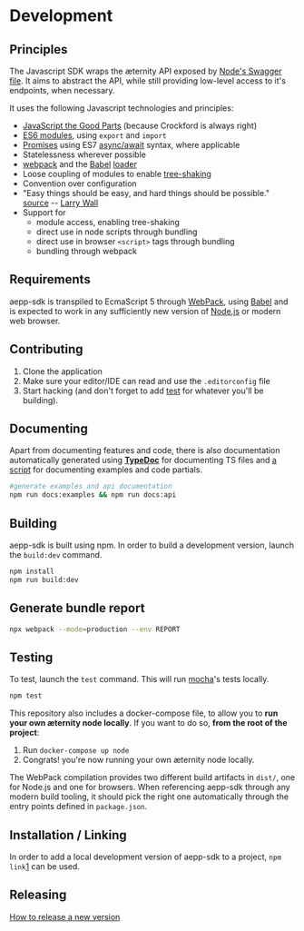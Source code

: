 # Development

## Principles

The Javascript SDK wraps the æternity API exposed by
[Node's Swagger file]. It aims to abstract the API, while still providing
low-level access to it's endpoints, when necessary.

It uses the following Javascript technologies and principles:

- [JavaScript the Good Parts] (because Crockford is always right)
- [ES6 modules], using `export` and `import`
- [Promises] using ES7 [async/await] syntax, where applicable
- Statelessness wherever possible
- [webpack] and the [Babel] [loader]
- Loose coupling of modules to enable [tree-shaking]
- Convention over configuration
- "Easy things should be easy, and hard things should be possible." [source] -- [Larry Wall]
- Support for
    - module access, enabling tree-shaking
    - direct use in node scripts through bundling
    - direct use in browser `<script>` tags through bundling
    - bundling through webpack

[Node's Swagger file]: https://github.com/aeternity/aeternity/blob/master/config/swagger.yaml
[JavaScript the Good Parts]: https://github.com/dwyl/Javascript-the-Good-Parts-notes
[ES6 modules]: https://hacks.mozilla.org/2015/08/es6-in-depth-modules/
[Promises]: https://developer.mozilla.org/en-US/docs/Web/JavaScript/Guide/Using_promises
[async/await]: https://developer.mozilla.org/en-US/docs/Web/JavaScript/Reference/Statements/async_function
[webpack]: https://webpack.js.org/
[Babel]: https://babeljs.io/
[loader]: https://github.com/babel/babel-loader
[tree-shaking]: https://webpack.js.org/guides/tree-shaking/
[source]: https://www.amazon.com/gp/feature.html?ie=UTF8&docId=7137
[Larry Wall]: https://en.wikipedia.org/wiki/Larry_Wall

## Requirements

aepp-sdk is transpiled to EcmaScript 5 through [WebPack](https://webpack.js.org/), using [Babel](https://babeljs.io/) and is expected to work in any sufficiently new version of [Node.js](https://nodejs.org/en/) or modern web browser.

## Contributing

1. Clone the application
2. Make sure your editor/IDE can read and use the `.editorconfig` file
3. Start hacking (and don't forget to add [test](#testing) for whatever you'll be building).

## Documenting

Apart from documenting features and code, there is also documentation automatically generated using [**TypeDoc**](https://typedoc.org/) for documenting TS files and [a script](https://github.com/aeternity/aepp-sdk-js/blob/master/tooling/docs/examples-to-md.js) for documenting examples and code partials.

```bash
#generate examples and api documentation
npm run docs:examples && npm run docs:api
```

## Building

aepp-sdk is built using npm. In order to build a development version, launch the `build:dev` command.

```bash
npm install
npm run build:dev
```

## Generate bundle report

```bash
npx webpack --mode=production --env REPORT
```

## Testing

To test, launch the `test` command. This will run [mocha](https://mochajs.org/)'s tests locally.

```bash
npm test
```

This repository also includes a docker-compose file, to allow you to **run your own æternity node locally**. If you want to do so, **from the root of the project**:

1. Run `docker-compose up node`
2. Congrats! you're now running your own æternity node locally.

The WebPack compilation provides two different build artifacts in `dist/`, one
for Node.js and one for browsers. When referencing aepp-sdk through any modern
build tooling, it should pick the right one automatically through the entry
points defined in `package.json`.

## Installation / Linking

In order to add a local development version of aepp-sdk to a project, `npm link`[1] can be used.

[1]: https://docs.npmjs.com/cli/link


## Releasing

[How to release a new version](releases.md)
